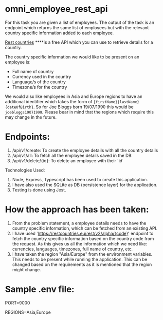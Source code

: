 # omni_employee_rest_api

For this task you are given a list of employees. 
The output of the task is an endpoint which returns the same list of employees but with the relevant country specific information added to each employee.

[Rest countries](https://restcountries.eu/) ****is a free API which you can use to retrieve details for a country.

The country specific information we would like to be present on an employee is:

- Full name of country
- Currency used in the country
- Language/s of the country
- Timezone/s for the country

We would also like employees in Asia and Europe regions to have an additional identifier which takes the form of `{firstName}{lastName}{dateOfBirth}`. 
So for Joe Bloggs born 19/07/1990 this would be `joebloggs19071990`. Please bear in mind that the regions which require this may change in the future. 

# Endpoints:

1) /api/v1/create: To create the employee details with all the country details
2) /api/v1/all: To fetch all the employee details saved in the DB
3) /api/v1/delete/{id}: To delete an employee with their 'id'

Technologies Used:
1) Node, Express, Typescript has been used to create this application.
2) I have also used the SQLite as DB (persistence layer) for the application.
3) Testing is done using Jest.

# How the approach has been taken:
1) From the problem statement, a employee details needs to have the country specific information, which can be fetched from an existing API.
2) I have used 'https://restcountries.eu/rest/v2/alpha/{code}' endpoint to fetch the country specific information based on the country code from the request.
As this gives us all the information which we need like: currencies, languages, timezones, full name of country, etc.
3) I have taken the region "Asia/Europe" from the environment variables. This needs to be present while running the application. This can be changed based on the requirements
as it is mentioned that the region might change.

# Sample .env file:
PORT=9000

REGIONS=Asia,Europe

